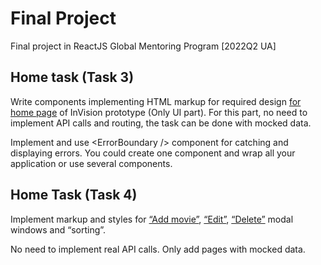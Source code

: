 # Final Project
Final project in ReactJS Global Mentoring Program \[2022Q2 UA]

## Home task (Task 3)

Write components implementing HTML markup for required design [for home page](https://www.figma.com/file/fKGjrOqR6nJe6LYJopGCZ8/CDP-Home-Task-%E2%80%93-React-v1?node-id=0%3A2) of InVision prototype (Only UI part).
For this part, no need to implement API calls and routing, the task can be done with mocked data.

Implement and use \<ErrorBoundary /> component for catching and displaying errors.
You could create one component and wrap all your application or use several components.

## Home Task (Task 4) 

Implement markup and styles for [“Add movie”](https://www.figma.com/file/fKGjrOqR6nJe6LYJopGCZ8/CDP-Home-Task-%E2%80%93-React-v1?node-id=0%3A505), [“Edit”](https://www.figma.com/file/fKGjrOqR6nJe6LYJopGCZ8/CDP-Home-Task-%E2%80%93-React-v1?node-id=0%3A1005), [“Delete”](https://www.figma.com/file/fKGjrOqR6nJe6LYJopGCZ8/%5BCDP%5D-Home-Task-%E2%80%93-React-v1?node-id=0%3A1817) modal windows and “sorting”.

No need to implement real API calls. Only add pages with mocked data. 